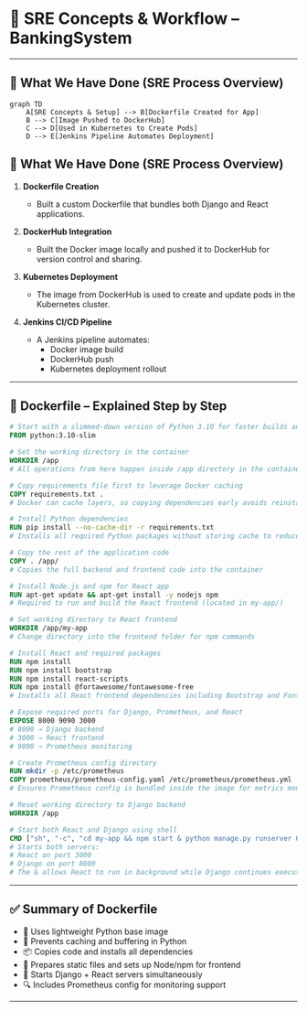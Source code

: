 # 🚀 SRE Concepts & Workflow – BankingSystem

---

## 🧰 What We Have Done (SRE Process Overview)

```mermaid
graph TD
    A[SRE Concepts & Setup] --> B[Dockerfile Created for App]
    B --> C[Image Pushed to DockerHub]
    C --> D[Used in Kubernetes to Create Pods]
    D --> E[Jenkins Pipeline Automates Deployment]
```

## 🧰 What We Have Done (SRE Process Overview)

1. **Dockerfile Creation**  
   - Built a custom Dockerfile that bundles both Django and React applications.

2. **DockerHub Integration**  
   - Built the Docker image locally and pushed it to DockerHub for version control and sharing.

3. **Kubernetes Deployment**  
   - The image from DockerHub is used to create and update pods in the Kubernetes cluster.

4. **Jenkins CI/CD Pipeline**  
   - A Jenkins pipeline automates:
     - Docker image build
     - DockerHub push
     - Kubernetes deployment rollout
---

## 🐳 Dockerfile – Explained Step by Step

```Dockerfile
# Start with a slimmed-down version of Python 3.10 for faster builds and smaller image size
FROM python:3.10-slim

# Set the working directory in the container
WORKDIR /app
# All operations from here happen inside /app directory in the container

# Copy requirements file first to leverage Docker caching
COPY requirements.txt .
# Docker can cache layers, so copying dependencies early avoids reinstalling on every build

# Install Python dependencies
RUN pip install --no-cache-dir -r requirements.txt
# Installs all required Python packages without storing cache to reduce image size

# Copy the rest of the application code
COPY . /app/
# Copies the full backend and frontend code into the container

# Install Node.js and npm for React app
RUN apt-get update && apt-get install -y nodejs npm
# Required to run and build the React frontend (located in my-app/)

# Set working directory to React frontend
WORKDIR /app/my-app
# Change directory into the frontend folder for npm commands

# Install React and required packages
RUN npm install
RUN npm install bootstrap
RUN npm install react-scripts
RUN npm install @fortawesome/fontawesome-free
# Installs all React frontend dependencies including Bootstrap and FontAwesome icons

# Expose required ports for Django, Prometheus, and React
EXPOSE 8000 9090 3000
# 8000 → Django backend
# 3000 → React frontend
# 9090 → Prometheus monitoring

# Create Prometheus config directory
RUN mkdir -p /etc/prometheus
COPY prometheus/prometheus-config.yaml /etc/prometheus/prometheus.yml
# Ensures Prometheus config is bundled inside the image for metrics monitoring

# Reset working directory to Django backend
WORKDIR /app

# Start both React and Django using shell
CMD ["sh", "-c", "cd my-app && npm start & python manage.py runserver 0.0.0.0:8000"]
# Starts both servers:
# React on port 3000
# Django on port 8000
# The & allows React to run in background while Django continues execution
```

---

## ✅ Summary of Dockerfile

- 🐍 Uses lightweight Python base image  
- 🧠 Prevents caching and buffering in Python  
- 📦 Copies code and installs all dependencies  
- 📁 Prepares static files and sets up Node/npm for frontend  
- 🚀 Starts Django + React servers simultaneously  
- 🔍 Includes Prometheus config for monitoring support  

---
